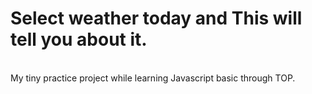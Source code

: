 <h1>Select weather today and This will tell you about it.</h1> <br>
My tiny practice project while learning Javascript basic through TOP. <br>
